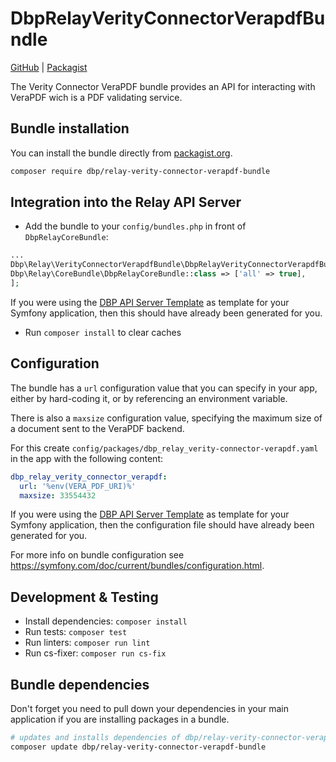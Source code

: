 # DbpRelayVerityConnectorVerapdfBundle

[GitHub](https://github.com/{{bundle-path}}) |
[Packagist](https://packagist.org/packages/dbp/relay-verity-connector-verapdf-bundle)

The Verity Connector VeraPDF bundle provides an API for interacting with VeraPDF wich is a PDF validating service.

## Bundle installation

You can install the bundle directly from [packagist.org](https://packagist.org/packages/dbp/relay-verity-connector-verapdf-bundle).

```bash
composer require dbp/relay-verity-connector-verapdf-bundle
```

## Integration into the Relay API Server

* Add the bundle to your `config/bundles.php` in front of `DbpRelayCoreBundle`:

```php
...
Dbp\Relay\VerityConnectorVerapdfBundle\DbpRelayVerityConnectorVerapdfBundle::class => ['all' => true],
Dbp\Relay\CoreBundle\DbpRelayCoreBundle::class => ['all' => true],
];
```

If you were using the [DBP API Server Template](https://packagist.org/packages/dbp/relay-server-template)
as template for your Symfony application, then this should have already been generated for you.

* Run `composer install` to clear caches

## Configuration

The bundle has a `url` configuration value that you can specify in your app, either by hard-coding it,
or by referencing an environment variable.

There is also a `maxsize` configuration value, specifying the maximum size of a document sent to the VeraPDF backend.

For this create `config/packages/dbp_relay_verity-connector-verapdf.yaml` in the app with the following
content:

```yaml
dbp_relay_verity_connector_verapdf:
  url: '%env(VERA_PDF_URI)%'
  maxsize: 33554432
```

If you were using the [DBP API Server Template](https://packagist.org/packages/dbp/relay-server-template)
as template for your Symfony application, then the configuration file should have already been generated for you.

For more info on bundle configuration see <https://symfony.com/doc/current/bundles/configuration.html>.

## Development & Testing

* Install dependencies: `composer install`
* Run tests: `composer test`
* Run linters: `composer run lint`
* Run cs-fixer: `composer run cs-fix`

## Bundle dependencies

Don't forget you need to pull down your dependencies in your main application if you are installing packages in a bundle.

```bash
# updates and installs dependencies of dbp/relay-verity-connector-verapdf-bundle
composer update dbp/relay-verity-connector-verapdf-bundle
```
